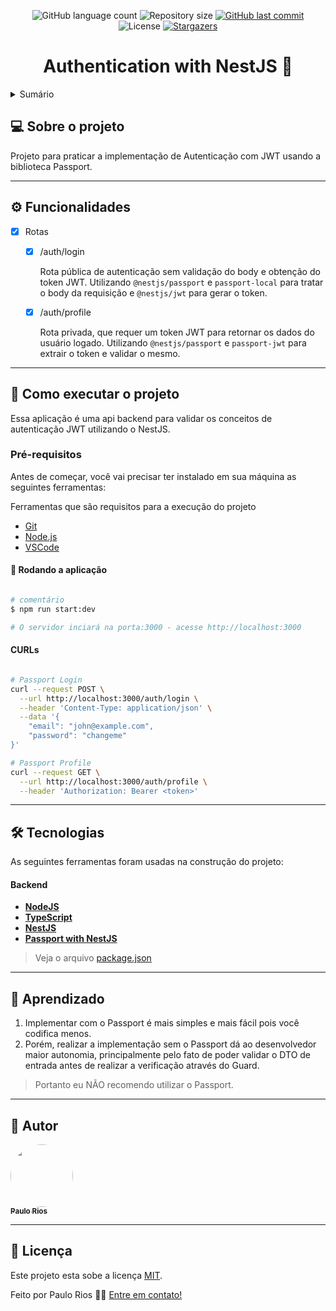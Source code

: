 
<p align="center">
  <img alt="GitHub language count" src="https://img.shields.io/github/languages/count/riosvictor/nestjs-auth-jwt?color=%2304D361">
  <img alt="Repository size" src="https://img.shields.io/github/repo-size/riosvictor/nestjs-auth-jwt"> 
  <a href="https://github.com/riosvictor/nestjs-auth-jwt/commits/main">
    <img alt="GitHub last commit" src="https://img.shields.io/github/last-commit/riosvictor/nestjs-auth-jwt">
  </a>    
  <img alt="License" src="https://img.shields.io/badge/license-MIT-brightgreen">
  <a href="https://github.com/riosvictor/nestjs-auth-jwt/stargazers">
    <img alt="Stargazers" src="https://img.shields.io/github/stars/riosvictor/nestjs-auth-jwt?style=social">
  </a>
</p>

<h1 align="center">
    Authentication with NestJS 🚀
</h1>

<details>
  <summary>Sumário</summary>
  
  <ul>
    <li>
      <a href="#sobre">Sobre</a>
    </li>
    <li>
      <a href="#features">Funcionalidades</a>
    </li>
    <li>
      <a href="#execute">Como executar</a>
    </li>
    <li>
      <a href="#tech">Tecnologias</a>
    </li>
    <li>
        <a href="#author">Autor</a>
    </li>
    <li>
       <a href="#licenca">Licença</a>
    </li>
  </ul>
</details>


<a name="sobre"></a>

## 💻 Sobre o projeto

Projeto para praticar a implementação de Autenticação com JWT usando a biblioteca Passport.

---

<a name="features"></a>

## ⚙️ Funcionalidades

- [x] Rotas
  - [x] /auth/login
  
    Rota pública de autenticação sem validação do body e obtenção do token JWT.
    Utilizando `@nestjs/passport` e `passport-local` para tratar o body da requisição e `@nestjs/jwt` para gerar o token.
  - [x] /auth/profile

    Rota privada, que requer um token JWT para retornar os dados do usuário logado.
    Utilizando `@nestjs/passport` e `passport-jwt` para extrair o token e validar o mesmo.

---


<a name="execute"></a>

## 🚀 Como executar o projeto

Essa aplicação é uma api backend para validar os conceitos de autenticação JWT utilizando o NestJS.

### Pré-requisitos

Antes de começar, você vai precisar ter instalado em sua máquina as seguintes ferramentas:

Ferramentas que são requisitos para a execução do projeto
- [Git](https://git-scm.com)
- [Node.js](https://nodejs.org/en/)
- [VSCode](https://code.visualstudio.com/)

#### 🎲 Rodando a aplicação

```bash

# comentário
$ npm run start:dev

# O servidor inciará na porta:3000 - acesse http://localhost:3000

```

#### CURLs

```bash

# Passport Login
curl --request POST \
  --url http://localhost:3000/auth/login \
  --header 'Content-Type: application/json' \
  --data '{
	"email": "john@example.com",
	"password": "changeme"
}'

# Passport Profile
curl --request GET \
  --url http://localhost:3000/auth/profile \
  --header 'Authorization: Bearer <token>'


```

---

<a name="tech"></a>

## 🛠 Tecnologias

As seguintes ferramentas foram usadas na construção do projeto:

#### [](https://github.com/riosvictor/nestjs-auth-jwt)**Backend**

-   **[NodeJS](https://nodejs.org/en/)**
-   **[TypeScript](https://www.typescriptlang.org/)**
-   **[NestJS](https://docs.nestjs.com/)**
-   **[Passport with NestJS](https://docs.nestjs.com/recipes/passport)**

> Veja o arquivo  [package.json](https://github.com/riosvictor/nestjs-auth-jwt/blob/main/package.json)

---

## 💪 Aprendizado

1. Implementar com o Passport é mais simples e mais fácil pois você codifica menos.
2. Porém, realizar a implementação sem o Passport dá ao desenvolvedor maior autonomia, principalmente pelo fato de poder validar o DTO de entrada antes de realizar a verificação através do Guard.

> Portanto eu NÃO recomendo utilizar o Passport.

---

<a name="author"></a>

## 🦸 Autor

<a href="https://github.com/riosvictor">
 <img style="border-radius: 50%;" src="https://avatars.githubusercontent.com/u/9468488?v=4" width="100px;" alt=""/>
 <br />
 <sub><b>Paulo Rios</b></sub>
</a>

---

<a name="licenca"></a>
## 📝 Licença

Este projeto esta sobe a licença [MIT](./LICENSE).

Feito por Paulo Rios 👋🏽 [Entre em contato!](https://www.linkedin.com/in/paulo-victor-rios-0998b020/)